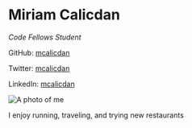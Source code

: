 # Miriam Calicdan
_Code Fellows Student_

GitHub: [mcalicdan](http://github.com/mcalicdan)

Twitter: [mcalicdan](https://twitter.com/miriam_joy320)

LinkedIn: [mcalicdan](www.linkedin.com/pub/miriam-calicdan)


![A photo of me](https://www.dropbox.com/s/t2natomam5d1egc/Screen%20Shot%202014-08-04%20at%207.38.22%20AM.png)

I enjoy running, traveling, and trying new restaurants